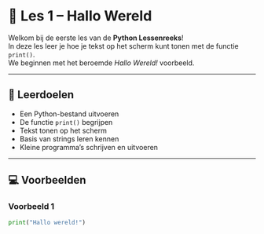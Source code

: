 # 🐍 Les 1 – Hallo Wereld

Welkom bij de eerste les van de **Python Lessenreeks**!  
In deze les leer je hoe je tekst op het scherm kunt tonen met de functie `print()`.  
We beginnen met het beroemde *Hallo Wereld!* voorbeeld.

---

## 🎯 Leerdoelen
- Een Python-bestand uitvoeren  
- De functie `print()` begrijpen  
- Tekst tonen op het scherm  
- Basis van strings leren kennen  
- Kleine programma’s schrijven en uitvoeren  

---

## 💻 Voorbeelden

### Voorbeeld 1
```python
print("Hallo wereld!")
